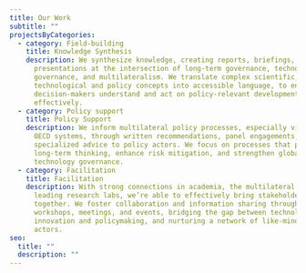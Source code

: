 ```yaml
---
title: Our Work
subtitle: ""
projectsByCategories:
  - category: Field-building
    title: Knowledge Synthesis
    description: We synthesize knowledge, creating reports, briefings, and
      presentations at the intersection of long-term governance, technology
      governance, and multilateralism. We translate complex scientific,
      technological and policy concepts into accessible language, to ensure that
      decision-makers understand and act on policy-relevant developments
      effectively.
  - category: Policy support
    title: Policy Support
    description: We inform multilateral policy processes, especially via the UN and
      OECD systems, through written recommendations, panel engagements, and
      specialized advice to policy actors. We focus on processes that promote
      long-term thinking, enhance risk mitigation, and strengthen global
      technology governance.
  - category: Facilitation
    title: Facilitation
    description: With strong connections in academia, the multilateral system, and
      leading research labs, we’re able to effectively bring stakeholders
      together. We foster collaboration and information sharing through our
      workshops, meetings, and events, bridging the gap between technological
      innovation and policymaking, and nurturing a network of like-minded
      actors.
seo:
  title: ""
  description: ""
---
```

